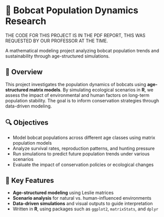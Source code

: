# 🐾 Bobcat Population Dynamics Research

THE CODE FOR THIS PROJECT IS IN THE PDF REPORT, THIS WAS REQUESTED BY OUR PROFESSOR AT THE TIME.

A mathematical modeling project analyzing bobcat population trends and sustainability through age-structured simulations.

## 📘 Overview

This project investigates the population dynamics of bobcats using **age-structured matrix models**. By simulating ecological scenarios in **R**, we assess the impact of environmental and human factors on long-term population stability. The goal is to inform conservation strategies through data-driven modeling.

## 🔍 Objectives

- Model bobcat populations across different age classes using matrix population models  
- Analyze survival rates, reproduction patterns, and hunting pressure  
- Run simulations to predict future population trends under various scenarios  
- Evaluate the impact of conservation policies or ecological changes

## 🧠 Key Features

- **Age-structured modeling** using Leslie matrices  
- **Scenario analysis** for natural vs. human-influenced environments  
- **Data-driven simulations** and visual outputs to guide interpretation  
- Written in **R**, using packages such as `ggplot2`, `matrixStats`, and `dplyr`

